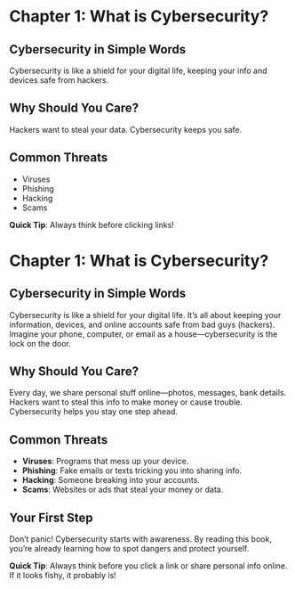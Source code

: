 # Chapter 1: What is Cybersecurity?

## Cybersecurity in Simple Words
Cybersecurity is like a shield for your digital life, keeping your info and devices safe from hackers.

## Why Should You Care?
Hackers want to steal your data. Cybersecurity keeps you safe.

## Common Threats
- Viruses
- Phishing
- Hacking
- Scams

**Quick Tip**: Always think before clicking links!

# Chapter 1: What is Cybersecurity?

## Cybersecurity in Simple Words
Cybersecurity is like a shield for your digital life. It’s all about keeping your information, devices, and online accounts safe from bad guys (hackers). Imagine your phone, computer, or email as a house—cybersecurity is the lock on the door.

## Why Should You Care?
Every day, we share personal stuff online—photos, messages, bank details. Hackers want to steal this info to make money or cause trouble. Cybersecurity helps you stay one step ahead.

## Common Threats
- **Viruses**: Programs that mess up your device.
- **Phishing**: Fake emails or texts tricking you into sharing info.
- **Hacking**: Someone breaking into your accounts.
- **Scams**: Websites or ads that steal your money or data.

## Your First Step
Don’t panic! Cybersecurity starts with awareness. By reading this book, you’re already learning how to spot dangers and protect yourself.

**Quick Tip**: Always think before you click a link or share personal info online. If it looks fishy, it probably is!